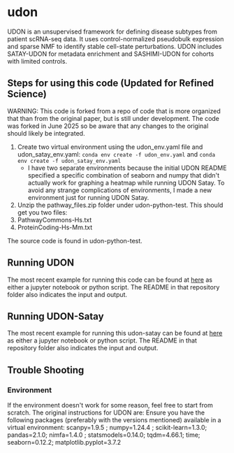 # udon
UDON is an unsupervised framework for defining disease subtypes from patient scRNA-seq data. It uses control-normalized pseudobulk expression and sparse NMF to identify stable cell-state perturbations. UDON includes SATAY-UDON for metadata enrichment and SASHIMI-UDON for cohorts with limited controls.

## Steps for using this code (Updated for Refined Science)
WARNING: This code is forked from a repo of code that is more organized that than from the original paper, but is still under development. The code was forked in June 2025 so be aware that any changes to the original should likely be integrated.

1. Create two virtual environment using the udon_env.yaml file and udon_satay_env.yaml: `conda env create -f udon_env.yaml` and `conda env create -f udon_satay_env.yaml`
    * I have two separate environments because the initial UDON README specified a specific combination of seaborn and numpy that didn't actually work for graphing a heatmap while running UDON Satay. To avoid any strange complications of environments, I made a new environment just for running UDON Satay.
2. Unzip the pathway_files.zip folder under udon-python-test. This should get you two files:
  1. PathwayCommons-Hs.txt
  2. ProteinCoding-Hs-Mm.txt
  
The source code is found in udon-python-test. 

## Running UDON
The most recent example for running this code can be found at [here](https://github.com/RefinedScience/AML_atlas_exploration/tree/BDS-30-Gene-signature-extraction/analyses/gene-sig-extraction/UDON/BoneMarrow/Running_UDON.py) as either a jupyter notebook or python script.
The README in that repository folder also indicates the input and output.

## Running UDON-Satay
The most recent example for running this udon-satay can be found at [here](https://github.com/RefinedScience/AML_atlas_exploration/tree/BDS-50-Survival-Response-analysis/analyses/gene-sig-extraction/UDON/BoneMarrow/Run_UDON_Satay.py) as either a jupyter notebook or python script.
The README in that repository folder also indicates the input and output.

## Trouble Shooting
### Environment
If the environment doesn't work for some reason, feel free to start from scratch. The original instructions for UDON are:
 Ensure you have the following packages (preferably with the versions mentioned) available in a virtual environment: scanpy=1.9.5 ; numpy=1.24.4 ; scikit-learn=1.3.0; pandas=2.1.0; nimfa=1.4.0 ; statsmodels=0.14.0; tqdm=4.66.1; time; seaborn=0.12.2; matplotlib.pyplot=3.7.2
 

